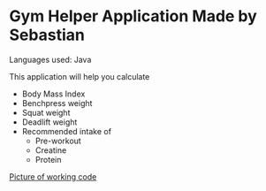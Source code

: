 # Gym Helper Application Made by Sebastian
Languages used: Java

This application will help you calculate 
 - Body Mass Index
 - Benchpress weight
 - Squat weight
 - Deadlift weight
 - Recommended intake of
    - Pre-workout
    - Creatine
    - Protein

[Picture of working code](gym-helper-example.PNG)
